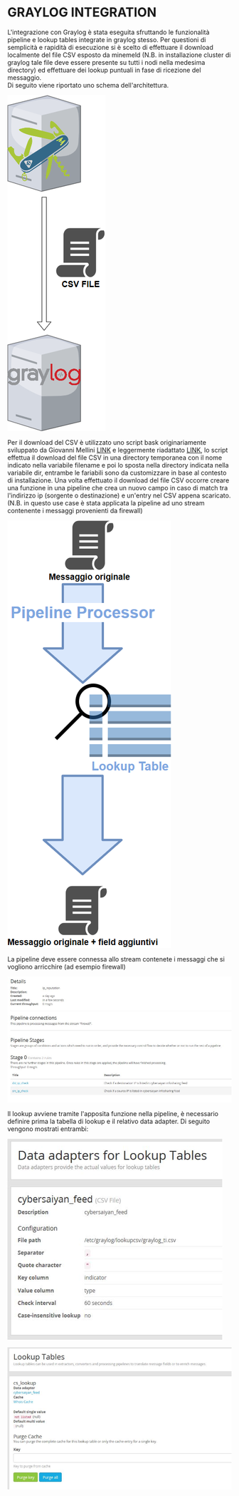 # GRAYLOG INTEGRATION
L'integrazione con Graylog è stata eseguita sfruttando le funzionalità pipeline e lookup tables integrate in graylog stesso. Per questioni di semplicità e rapidità di esecuzione si è scelto di effettuare il download localmente del file CSV esposto da minemeld (N.B. in installazione cluster di graylog tale file deve essere presente su tutti i nodi nella medesima directory) ed effettuare dei lookup puntuali in fase di ricezione del messaggio.  
Di seguito viene riportato uno schema dell'architettura.


![l'architettura della pipeline](/img/m2gl_ARCHITECTURE.png)



Per il download del CSV è utilizzato uno script bask originariamente sviluppato da Giovanni Mellini [LINK](https://scubarda.com/2017/08/11/minemeld-threat-intelligence-automation-foundation-write-a-custom-prototype-and-soc-integration/) e leggermente riadattato [LINK](InfoSharing/CONTRIB/scripts/csvdropper.sh), lo script effettua il download del file CSV in una directory temporanea con il nome indicato nella variabile filename e poi lo sposta nella directory indicata nella variabile dir, entrambe le fariabili sono da customizzare in base al contesto di installazione.
Una volta effettuato il download del file CSV occorre creare una funzione in una pipeline che crea un nuovo campo in caso di match tra l'indirizzo ip (sorgente o destinazione) e un'entry nel CSV appena scaricato.
(N.B. in questo use case è stata applicata la pipeline ad uno stream contenente i messaggi provenienti da firewall)


![l'architettura della pipeline](/img/Pipeline&#32;Diagram.png)


La pipeline deve essere connessa allo stream contenete i messaggi che si vogliono arricchire (ad esempio firewall) 


![l'architettura della pipeline](/img/Pipeline_details.JPG)


Il lookup avviene tramite l'apposita funzione nella pipeline, è necessario definire prima la tabella di lookup e il relativo data adapter. Di seguito vengono mostrati entrambi:


![l'architettura della pipeline](/img/DataAdapter.JPG)


![l'architettura della pipeline](/img/lookuptable.JPG)
